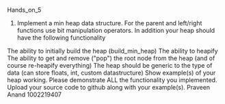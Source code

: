 Hands_on_5
1. Implement a min heap data structure. For the parent and left/right functions use bit manipulation operators. In addition your heap should have the following functionality

The ability to initially build the heap (build_min_heap)
The ability to heapify
The ability to get and remove ("pop") the root node from the heap (and of course re-heapify everything)
The heap should be generic to the type of data (can store floats, int, custom datastructure)
Show example(s) of your heap working. Please demonstrate ALL the functionality you implemented.
Upload your source code to github along with your example(s).
Praveen Anand 
1002219407
